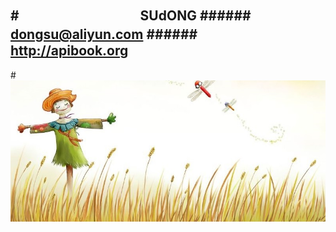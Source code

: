 #　　　　　　　　　 SUdONG
######　　　　　　　　　 　　　　　　　　　　　 　　dongsu@aliyun.com
######　　　　　　　　　 　　　　　　　　　　　 　　http://apibook.org
---------------------------------------
#![image](https://github.com/sud2g/sudong/blob/master/face/scarecrow.jpg)


